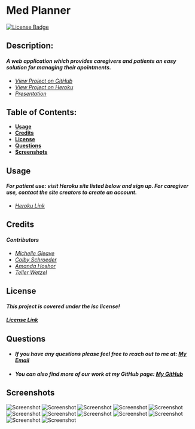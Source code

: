 # Med Planner
[![License Badge](https://img.shields.io/badge/license-ISC-blue.svg)](#license)

## Description:
#### _A web application which provides caregivers and patients an easy solution for managing their apointments._

- _[View Project on GitHub](https://github.com/Teller35/med-planner)_
- _[View Project on Heroku](https://med-planner.herokuapp.com/)_
- _[Presentation](https://docs.google.com/presentation/d/10ukbA8G-AE5-ecBF7NZA1cF10yB1OsyFR7uafcZePq8/edit?usp=sharing)_

## Table of Contents:

- [**Usage**](#usage)
- [**Credits**](#credits)
- [**License**](#license)
- [**Questions**](#questions)
- [**Screenshots**](#screenshots)

## Usage

#### _For patient use: visit Heroku site listed below and sign up. For caregiver use, contact the site creators to create an account._

- _[Heroku Link](https://med-planner.herokuapp.com/)_

## Credits

#### _Contributors_

- _[Michelle Gleave](https://github.com/mmgleave/)_
- _[Colby Schroeder](https://github.com/SirUbu/)_
- _[Amanda Hoshor](https://github.com/mandahos/)_
- _[Teller Wetzel](https://github.com/teller35/)_

## License

#### _This project is covered under the isc license!_

#### _[License Link](https://choosealicense.com/licenses/isc)_


## Questions

- #### _If you have any questions please feel free to reach out to me at: <a href='mailto:tellerwetzel@yahoo.com'></i>My Email</a>_
- #### _You can also find more of our work at my GitHub page: [My GitHub](https://github.com/teller35)_

## Screenshots
![Screenshot](public/images/screenshots/screenshot-home.png)
![Screenshot](public/images/screenshots/screenshot-patient-dash.png)
![Screenshot](public/images/screenshots/screenshot-patient-edit.png)
![Screenshot](public/images/screenshots/screenshot-caregiver-list.png)
![Screenshot](public/images/screenshots/screenshot-caregiver-info.png)
![Screenshot](public/images/screenshots/screenshot-caregiver-schedules.png)
![Screenshot](public/images/screenshots/screenshot-schedule-appointment.png)
![Screenshot](public/images/screenshots/screenshot-caregiver-signin.png)
![Screenshot](public/images/screenshots/screenshot-caregiver-dash.png)
![Screenshot](public/images/screenshots/screenshot-caregiver-edit.png)
![Screenshot](public/images/screenshots/screenshot-caregiver-edit-schedules.png)
![Screenshot](public/images/screenshots/screenshot-caregiver-schedules.png)





